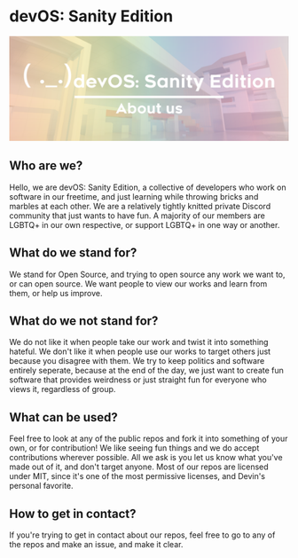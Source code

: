 # devOS: Sanity Edition

![banner](https://github.com/devOS-Sanity-Edition/Art/blob/main/devos_about.png?raw=true)

## Who are we?
Hello, we are devOS: Sanity Edition, a collective of developers who work on software in our freetime, and just learning while throwing bricks and marbles at each other. We are a relatively tightly knitted private Discord community that just wants to have fun. A majority of our members are LGBTQ+ in our own respective, or support LGBTQ+ in one way or another.

## What do we stand for?
We stand for Open Source, and trying to open source any work we want to, or can open source. We want people to view our works and learn from them, or help us improve.

## What do we not stand for?
We do not like it when people take our work and twist it into something hateful. We don't like it when people use our works to target others just because you disagree with them. We try to keep politics and software entirely seperate, because at the end of the day, we just want to create fun software that provides weirdness or just straight fun for everyone who views it, regardless of group.

## What can be used?
Feel free to look at any of the public repos and fork it into something of your own, or for contribution! We like seeing fun things and we do accept contributions wherever possible. All we ask is you let us know what you've made out of it, and don't target anyone. Most of our repos are licensed under MIT, since it's one of the most permissive licenses, and Devin's personal favorite.

## How to get in contact?
If you're trying to get in contact about our repos, feel free to go to any of the repos and make an issue, and make it clear.
